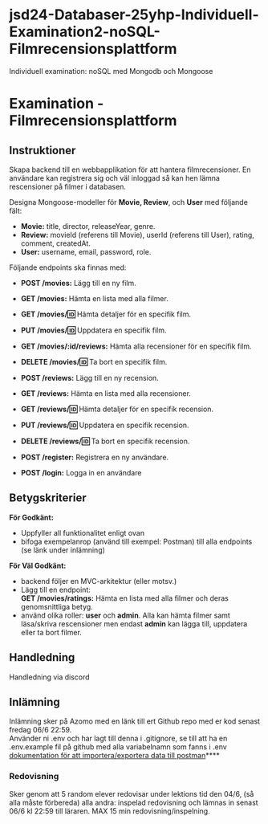 # jsd24-Databaser-25yhp-Individuell-Examination2-noSQL-Filmrecensionsplattform
Individuell examination: noSQL med Mongodb och Mongoose

# Examination - Filmrecensionsplattform

## Instruktioner

Skapa backend till en webbapplikation för att hantera filmrecensioner. En användare kan registrera sig och väl inloggad så kan hen lämna rescensioner på filmer i databasen.

Designa Mongoose-modeller för **Movie, Review**, och **User** med följande fält:
* **Movie:** title, director, releaseYear, genre.
* **Review:** movieId (referens till Movie), userId (referens till User), rating, comment, createdAt.
* **User:** username, email, password, role.

Följande endpoints ska finnas med:

* **POST /movies:** Lägg till en ny film.
* **GET /movies:** Hämta en lista med alla filmer.
* **GET /movies/:id:** Hämta detaljer för en specifik film.
* **PUT /movies/:id:** Uppdatera en specifik film.
* **GET /movies/:id/reviews:** Hämta alla recensioner för en specifik film.
* **DELETE /movies/:id:** Ta bort en specifik film.
* **POST /reviews:** Lägg till en ny recension.
* **GET /reviews:** Hämta en lista med alla recensioner.
* **GET /reviews/:id:** Hämta detaljer för en specifik recension.
* **PUT /reviews/:id:** Uppdatera en specifik recension.
* **DELETE /reviews/:id:** Ta bort en specifik recension.

* **POST /register:** Registrera en ny användare.
* **POST /login:** Logga in en användare

## Betygskriterier

**För Godkänt:**
* Uppfyller all funktionalitet enligt ovan
* bifoga exempelanrop (använd till exempel: Postman) till alla endpoints (se länk under inlämning)

**För Väl Godkänt:**
* backend följer en MVC-arkitektur (eller motsv.)
* Lägg till en endpoint: <br>
**GET /movies/ratings:** Hämta en lista med alla filmer och deras genomsnittliga betyg.
* använd olika roller: **user** och **admin**. Alla kan hämta filmer samt läsa/skriva rescensioner men endast **admin** kan lägga till, uppdatera eller ta bort filmer.

## Handledning

Handledning via discord

## Inlämning

Inlämning sker på Azomo med en länk till ert Github repo med er kod senast fredag 06/6 22:59. <br>
Använder ni .env och har lagt till denna i .gitignore, se till att ha en .env.example fil på github med alla variabelnamn som fanns i .env <br>
[dokumentation för att importera/exportera data till postman](https://learning.postman.com/docs/getting-started/importing-and-exporting/importing-and-exporting-overview/#importing-data-into-postman)****

### Redovisning
Sker genom att 5 random elever redovisar under lektions tid den 04/6, (så alla måste förbereda) alla andra: inspelad redovisning och lämnas in senast 06/6 kl 22:59 till läraren. MAX 15 min redovisning/inspelning.
